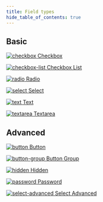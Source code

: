 ```yaml
---
title: Field types
hide_table_of_contents: true
---
```


## Basic

<div className="thumbs thumbs-basic">

[![checkbox](/thumbs/checkbox.png) <span className="thumb_text">Checkbox</span>](/fields/checkbox/)

[![checkbox-list](/thumbs/checkbox-list.png) <span className="thumb_text">Checkbox List</span>](/fields/checkbox-list/)

[![radio](/thumbs/radio.png) <span className="thumb_text">Radio</span>](/fields/radio/)

[![select](/thumbs/select.png) <span className="thumb_text">Select</span>](/fields/select/)

[![text](/thumbs/text.png) <span className="thumb_text">Text</span>](/fields/text/)

[![textarea](/thumbs/textarea.png) <span className="thumb_text">Textarea</span>](/fields/textarea/)

</div>

## Advanced

<div className="thumbs thumbs-advanced">

[![button](/thumbs/button.png) <span className="thumb_text">Button</span>](/fields/button/)

[![button-group](/thumbs/button-group.png) <span className="thumb_text">Button Group</span>](/fields/button-group/)

[![hidden](/thumbs/hidden.png) <span className="thumb_text">Hidden</span>](/fields/hidden/)

[![password](/thumbs/password.png) <span className="thumb_text">Password</span>](/fields/password/)

[![select-advanced](/thumbs/select-advanced.png) <span className="thumb_text">Select Advanced</span>](/fields/select-advanced/)

</div>